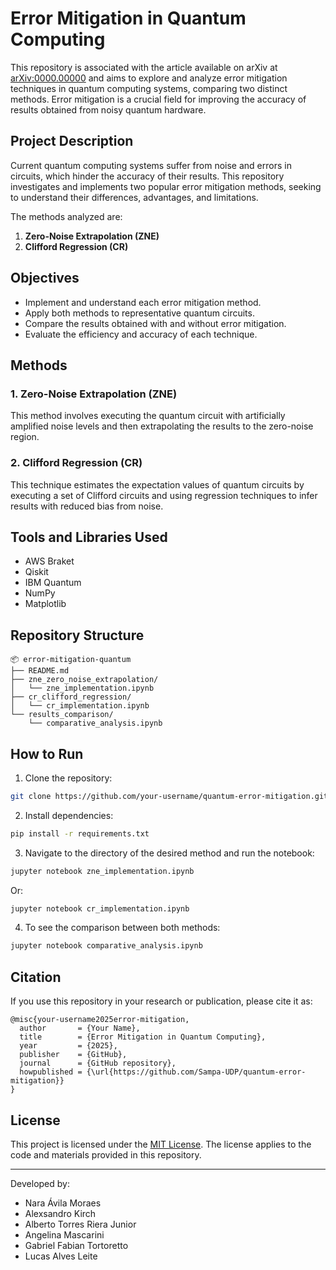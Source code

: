 # Error Mitigation in Quantum Computing

This repository is associated with the article available on arXiv at [arXiv:0000.00000](https://arxiv.org/abs/0000.00000) and aims to explore and analyze error mitigation techniques in quantum computing systems, comparing two distinct methods. Error mitigation is a crucial field for improving the accuracy of results obtained from noisy quantum hardware.

## Project Description

Current quantum computing systems suffer from noise and errors in circuits, which hinder the accuracy of their results. This repository investigates and implements two popular error mitigation methods, seeking to understand their differences, advantages, and limitations.

The methods analyzed are:

1. **Zero-Noise Extrapolation (ZNE)**
2. **Clifford Regression (CR)**

## Objectives

- Implement and understand each error mitigation method.
- Apply both methods to representative quantum circuits.
- Compare the results obtained with and without error mitigation.
- Evaluate the efficiency and accuracy of each technique.

## Methods

### 1. Zero-Noise Extrapolation (ZNE)
This method involves executing the quantum circuit with artificially amplified noise levels and then extrapolating the results to the zero-noise region.

### 2. Clifford Regression (CR)
This technique estimates the expectation values of quantum circuits by executing a set of Clifford circuits and using regression techniques to infer results with reduced bias from noise.

## Tools and Libraries Used

- AWS Braket
- Qiskit
- IBM Quantum
- NumPy
- Matplotlib

## Repository Structure

```
📦 error-mitigation-quantum
├── README.md
├── zne_zero_noise_extrapolation/
│   └── zne_implementation.ipynb
├── cr_clifford_regression/
│   └── cr_implementation.ipynb
└── results_comparison/
    └── comparative_analysis.ipynb
```

## How to Run

1. Clone the repository:

```bash
git clone https://github.com/your-username/quantum-error-mitigation.git
```

2. Install dependencies:

```bash
pip install -r requirements.txt
```

3. Navigate to the directory of the desired method and run the notebook:

```bash
jupyter notebook zne_implementation.ipynb
```

Or:

```bash
jupyter notebook cr_implementation.ipynb
```

4. To see the comparison between both methods:

```bash
jupyter notebook comparative_analysis.ipynb
```

## Citation

If you use this repository in your research or publication, please cite it as:

```
@misc{your-username2025error-mitigation,
  author       = {Your Name},
  title        = {Error Mitigation in Quantum Computing},
  year         = {2025},
  publisher    = {GitHub},
  journal      = {GitHub repository},
  howpublished = {\url{https://github.com/Sampa-UDP/quantum-error-mitigation}}
}
```

## License

This project is licensed under the [MIT License](LICENSE). The license applies to the code and materials provided in this repository.

---

Developed by:
- Nara Ávila Moraes
- Alexsandro Kirch
- Alberto Torres Riera Junior
- Angelina Mascarini
- Gabriel Fabian Tortoretto
- Lucas Alves Leite

